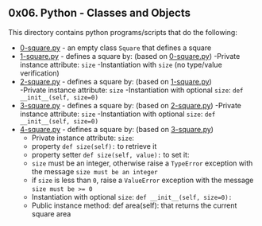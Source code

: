 ## 0x06. Python - Classes and Objects
This directory contains python programs/scripts that do the following:
- [0-square.py](0-square.py) - an empty class `Square` that defines a square
- [1-square.py](1-square.py) - defines a square by: (based on [0-square.py](0-square.py))
				-Private instance attribute: `size`
				-Instantiation with `size` (no type/value verification)
- [2-square.py](2-square.py) - defines a square by: (based on [1-square.py](1-square.py))				
				-Private instance attribute: `size`
				-Instantiation with optional `size`: `def __init__(self, size=0)`
- [3-square.py](3-square.py) - defines a square by: (based on [2-square.py](2-square.py))
				-Private instance attribute: `size`
				-Instantiation with optional `size`: `def __init__(self, size=0)`
- [4-square.py](4-square.py) - defines a square by: (based on [3-square.py](3-square.py))
  - Private instance attribute: `size`:
   - property `def size(self):` to retrieve it
   - property setter `def size(self, value):` to set it:
    - `size` must be an integer, otherwise raise a `TypeError` exception with the message `size must be an integer`
    - if `size` is less than `0`, raise a `ValueError` exception with the message `size must be >= 0`		
  - Instantiation with optional `size`: `def __init__(self, size=0):`
  - Public instance method: def area(self): that returns the current square area